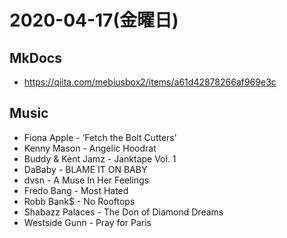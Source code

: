 # 2020-04-17(金曜日)

## MkDocs

- https://qiita.com/mebiusbox2/items/a61d42878266af969e3c

## Music

- Fiona Apple - ‘Fetch the Bolt Cutters’
- Kenny Mason - Angelic Hoodrat
- Buddy & Kent Jamz - Janktape Vol. 1
- DaBaby - BLAME IT ON BABY
- dvsn - A Muse In Her Feelings
- Fredo Bang - Most Hated
- Robb Bank$ - No Rooftops
- Shabazz Palaces - The Don of Diamond Dreams
- Westside Gunn - Pray for Paris
